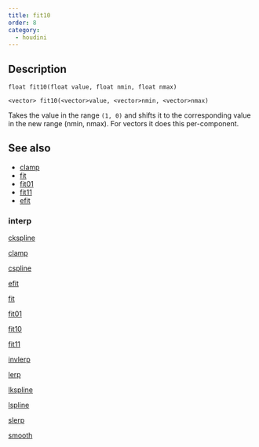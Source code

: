 ```yaml
---
title: fit10
order: 8
category:
  - houdini
---
```


## Description

`float fit10(float value, float nmin, float nmax)`

`<vector> fit10(<vector>value, <vector>nmin, <vector>nmax)`

Takes the value in the range `(1, 0)` and shifts it to the corresponding value
in the new range (nmin, nmax). For vectors it does this per-component.

## See also

- [clamp](clamp.html)
- [fit](fit.html)
- [fit01](fit01.html)
- [fit11](fit11.html)
- [efit](efit.html)

### interp

[ckspline](ckspline.html)

[clamp](clamp.html)

[cspline](cspline.html)

[efit](efit.html)

[fit](fit.html)

[fit01](fit01.html)

[fit10](fit10.html)

[fit11](fit11.html)

[invlerp](invlerp.html)

[lerp](lerp.html)

[lkspline](lkspline.html)

[lspline](lspline.html)

[slerp](slerp.html)

[smooth](smooth.html)
